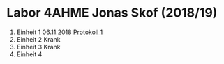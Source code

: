 # Labor 4AHME Jonas Skof (2018/19)

1. Einheit 1 06.11.2018  [Protokoll 1]( 	protokoll_g2_skojom15_06.11.2018.md 	)   
1. Einheit 2  Krank 
1. Einheit 3  Krank
1. Einheit 4

  
